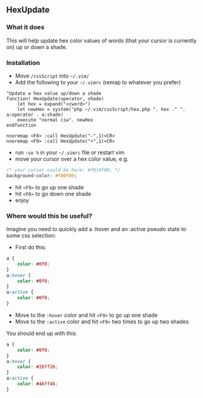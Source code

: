 ## HexUpdate
### What it does
This will help update hex color values of words (that your cursor is currently on) up or down a shade.


### Installation
- Move `/cssScript` into `~/.vim/`
- Add the following to your `~/.vimrc` (remap to whatever you prefer)


```vimscript
"Update a hex value up/down a shade
function! HexUpdate(operator, shade)
    let hex = expand("<cword>")
    let newHex = system("php ~/.vim/cssScript/hex.php ". hex ." ". a:operator . a:shade)
    execute "normal ciw". newHex
endfunction

nnoremap <F8> :call HexUpdate("-",1)<CR>
nnoremap <F9> :call HexUpdate("+",1)<CR>
```


- run `:so %` in your `~/.vimrc` file or restart vim
- move your cursor over a hex color value, e.g.

```css
/* your cursor could be here: #f0|0f00; */
background-color: #f00f00;
```


- hit `<F9>` to go up one shade
- hit `<F8>` to go down one shade
- enjoy

### Where would this be useful?
Imagine you need to quickly add a :hover and an :active pseudo state
to some css selection:

- First do this:

```css
a {
    color: #0f0;	
}
a:hover {
    color: #0f0;	
}
a:active {
    color: #0f0;	
}
```

- Move to the `:hover` color and hit `<F9>` to go up one shade
- Move to the `:active` color and hit `<F9>` two times to go up two shades

You should end up with this:

```css
a {
    color: #0f0;	
}
a:hover {
    color: #26ff26;	
}
a:active {
    color: #46ff46;	
}
```
